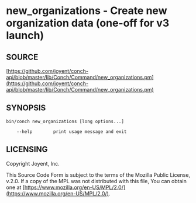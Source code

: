 # new\_organizations - Create new organization data (one-off for v3 launch)

## SOURCE

[https://github.com/joyent/conch-api/blob/master/lib/Conch/Command/new_organizations.pm](https://github.com/joyent/conch-api/blob/master/lib/Conch/Command/new_organizations.pm)

## SYNOPSIS

```
bin/conch new_organizations [long options...]

    --help        print usage message and exit
```

## LICENSING

Copyright Joyent, Inc.

This Source Code Form is subject to the terms of the Mozilla Public License,
v.2.0. If a copy of the MPL was not distributed with this file, You can obtain
one at [https://www.mozilla.org/en-US/MPL/2.0/](https://www.mozilla.org/en-US/MPL/2.0/).
